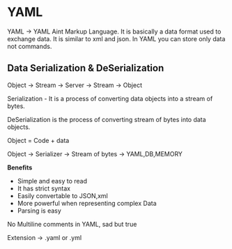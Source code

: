 # YAML

YAML -> YAML Aint Markup Language. It is basically a data format used to exchange data. It is similar to xml and json. In YAML you can store only data not commands.

## Data Serialization & DeSerialization

Object -> Stream -> Server -> Stream -> Object

Serialization - It is a process of converting data objects into a stream of bytes.

DeSerialization is the process of converting stream of bytes into data objects.

Object = Code + data

Object -> Serializer -> Stream of bytes -> YAML,DB,MEMORY

**Benefits**

- Simple and easy to read
- It has strict syntax
- Easily convertable to JSON,xml
- More powerful when representing complex Data
- Parsing is easy

No Multiline comments in YAML, sad but true

Extension -> .yaml or .yml
